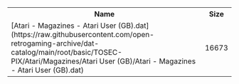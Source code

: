 <table>
<tr><th>Name</th><th>Size</th></tr>
<tr><td>
[Atari - Magazines - Atari User (GB).dat](https://raw.githubusercontent.com/open-retrogaming-archive/dat-catalog/main/root/basic/TOSEC-PIX/Atari/Magazines/Atari User (GB)/Atari - Magazines - Atari User (GB).dat)
</td><td>16673</td></tr>
</table>
